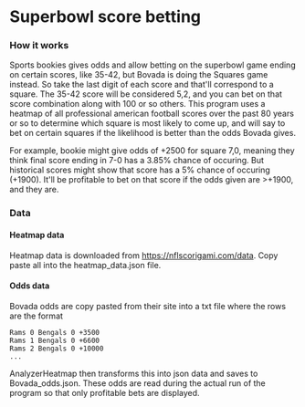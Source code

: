 # Superbowl score betting

### How it works
Sports bookies gives odds and allow betting on the superbowl game ending on certain scores, like 35-42, but Bovada is doing the Squares game instead. So take the last digit of each score and that'll correspond to a square. The 35-42 score will be considered 5,2, and you can bet on that score combination along with 100 or so others. This program uses a heatmap of all professional american football scores over the past 80 years or so to determine which square is most likely to come up, and will say to bet on certain squares if the likelihood is better than the odds Bovada gives.

For example, bookie might give odds of +2500 for square 7,0, meaning they think final score ending in 7-0 has a 3.85% chance of occuring. But historical scores might show that score has a 5% chance of occuring (+1900). It'll be profitable to bet on that score if the odds given are >+1900, and they are.


### Data

#### Heatmap data
Heatmap data is downloaded from https://nflscorigami.com/data. Copy paste all into the heatmap_data.json file.

#### Odds data

Bovada odds are copy pasted from their site into a txt file where the rows are the format

```
Rams 0 Bengals 0 +3500
Rams 1 Bengals 0 +6600
Rams 2 Bengals 0 +10000
...
```

AnalyzerHeatmap then transforms this into json data and saves to Bovada_odds.json. These odds are read during the actual run of the program so that only profitable bets are displayed. 


